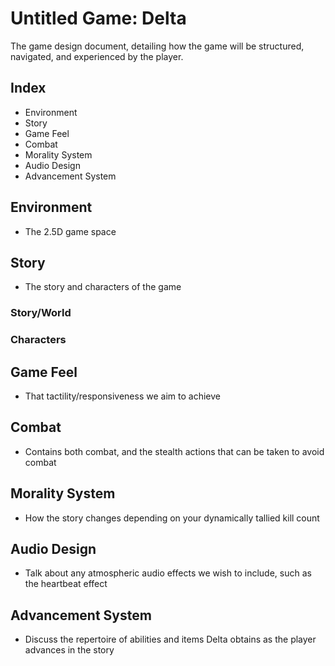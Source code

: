 # Untitled Game: Delta

The game design document, detailing how the game will be structured, navigated, and experienced by the player.

## Index

- Environment
- Story
- Game Feel
- Combat
- Morality System
- Audio Design
- Advancement System

## Environment

- The 2.5D game space

## Story

- The story and characters of the game

### Story/World

### Characters

## Game Feel

- That tactility/responsiveness we aim to achieve

## Combat

- Contains both combat, and the stealth actions that can be taken to avoid combat

## Morality System

- How the story changes depending on your dynamically tallied kill count

## Audio Design

- Talk about any atmospheric audio effects we wish to include, such as the heartbeat effect

## Advancement System

- Discuss the repertoire of abilities and items Delta obtains as the player advances in the story